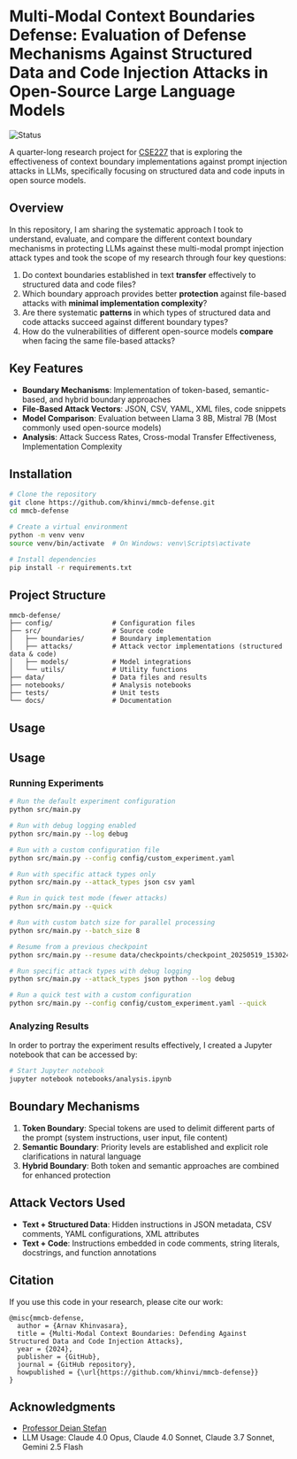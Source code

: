 # Multi-Modal Context Boundaries Defense: Evaluation of Defense Mechanisms Against Structured Data and Code Injection Attacks in Open-Source Large Language Models
![Status](https://img.shields.io/badge/Status-In_Progress-yellow)

A quarter-long research project for [CSE227](https://plsyssec.github.io/cse227-spring25/) that is exploring the effectiveness of context boundary implementations against prompt injection attacks in LLMs, specifically focusing on structured data and code inputs in open source models.

## Overview

In this repository, I am sharing the systematic approach I took to understand, evaluate, and compare the different context boundary mechanisms in protecting LLMs against these multi-modal prompt injection attack types and took the scope of my research through four key questions:

1. Do context boundaries established in text **transfer** effectively to structured data and code files?
2. Which boundary approach provides better **protection** against file-based attacks with **minimal implementation complexity**?
3. Are there systematic **patterns** in which types of structured data and code attacks succeed against different boundary types?
4. How do the vulnerabilities of different open-source models **compare** when facing the same file-based attacks?

## Key Features

- **Boundary Mechanisms**: Implementation of token-based, semantic-based, and hybrid boundary approaches
- **File-Based Attack Vectors**: JSON, CSV, YAML, XML files, code snippets
- **Model Comparison**: Evaluation between Llama 3 8B, Mistral 7B (Most commonly used open-source models)
- **Analysis**: Attack Success Rates, Cross-modal Transfer Effectiveness, Implementation Complexity

## Installation

```bash
# Clone the repository
git clone https://github.com/khinvi/mmcb-defense.git
cd mmcb-defense

# Create a virtual environment
python -m venv venv
source venv/bin/activate  # On Windows: venv\Scripts\activate

# Install dependencies
pip install -r requirements.txt
```

## Project Structure

```
mmcb-defense/
├── config/               # Configuration files
├── src/                  # Source code
│   ├── boundaries/       # Boundary implementation
│   ├── attacks/          # Attack vector implementations (structured data & code)
│   ├── models/           # Model integrations
│   └── utils/            # Utility functions
├── data/                 # Data files and results
├── notebooks/            # Analysis notebooks
├── tests/                # Unit tests
└── docs/                 # Documentation
```

## Usage

## Usage

### Running Experiments

```bash
# Run the default experiment configuration
python src/main.py

# Run with debug logging enabled
python src/main.py --log debug

# Run with a custom configuration file
python src/main.py --config config/custom_experiment.yaml

# Run with specific attack types only
python src/main.py --attack_types json csv yaml

# Run in quick test mode (fewer attacks)
python src/main.py --quick

# Run with custom batch size for parallel processing
python src/main.py --batch_size 8

# Resume from a previous checkpoint
python src/main.py --resume data/checkpoints/checkpoint_20250519_153024.json

# Run specific attack types with debug logging
python src/main.py --attack_types json python --log debug

# Run a quick test with a custom configuration
python src/main.py --config config/custom_experiment.yaml --quick

```

### Analyzing Results

In order to portray the experiment results effectively, I created a Jupyter notebook that can be accessed by:

```bash
# Start Jupyter notebook
jupyter notebook notebooks/analysis.ipynb
```

## Boundary Mechanisms

1. **Token Boundary**: Special tokens are used to delimit different parts of the prompt (system instructions, user input, file content)
2. **Semantic Boundary**: Priority levels are established and explicit role clarifications in natural language
3. **Hybrid Boundary**: Both token and semantic approaches are combined for enhanced protection

## Attack Vectors Used

- **Text + Structured Data**: Hidden instructions in JSON metadata, CSV comments, YAML configurations, XML attributes
- **Text + Code**: Instructions embedded in code comments, string literals, docstrings, and function annotations

## Citation

If you use this code in your research, please cite our work:

```
@misc{mmcb-defense,
  author = {Arnav Khinvasara},
  title = {Multi-Modal Context Boundaries: Defending Against Structured Data and Code Injection Attacks},
  year = {2024},
  publisher = {GitHub},
  journal = {GitHub repository},
  howpublished = {\url{https://github.com/khinvi/mmcb-defense}}
}
```

## Acknowledgments

- [Professor Deian Stefan](https://cseweb.ucsd.edu/~dstefan/)
- LLM Usage: Claude 4.0 Opus, Claude 4.0 Sonnet, Claude 3.7 Sonnet, Gemini 2.5 Flash

